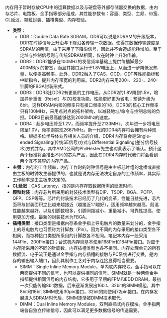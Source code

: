 内存用于暂时存放CPU中的运算数据以及与硬盘等外部存储器交换的数据，由内存芯片、电路板、金手指等部分组成，其性能参数有：容量、类型、主频、带宽、CL延迟、颗粒封装、插槽类型、内存校验。
- **类型**：
  - DDR：Double Data Rate SDRAM，DDR可以说是SDRAM的升级版本，DDR在时钟信号上升沿与下降沿各传输一次数据，使得其数据传输速度是SDRAM的两倍，由于采用了下降沿信号，因此并不会造成能耗增加。至于定址与控制信号则与传统SDRAM相同，仅在时钟上升沿传输。
  - DDR2：DDR2能够在100MHz的发信频率基础上提供每插脚最少400MB/s 的带宽，而且其接口运行于1.8V电压上，从而进一步降低发热量，以便提高频率。此外，DDR2融入了CAS、OCD、ODT等性能指标和中断指令，提升内存带宽的利用率。DDR2内存采用200-、220-、240-针脚的FBGA封装形式。
  - DDR3：DDR3比DDR2有更低的工作电压，从DDR2的1.8V降到1.5V，增加异步重置（Reset）与ZQ校准功能，性能更好更为省电；预读升级为8bit，这样DRAM内核的频率只有接口频率的1/8，DDR3的核心工作频率只有100MHz，采用点对点的拓朴架构，以减轻地址/命令与控制总线的负担。DDR3目前最高能够达到2000Mhz的速度。
  - DDR4：起步电压降至1.2V，而频率提升至2133MHz，次年进一步将电压降至1.0V，频率则实现2667MHz。新一代的DDR4内存将会拥有两种规格。根据多位半导体业界相关人员的介绍，DDR4内存将会是Single-ended Signaling(传统SE信号)方式与Differential Signaling(差分信号技术)方式并存。其中AMD公司的PhilHester先生也对此表示了确认。预计这两个标准将会推出不同的芯片产品，因此在DDR4内存时代我们将会看到两个互不兼容的内存产品。
- **主频**：内存的工作频率，内存工作时的时钟信号是由主板芯片组的北桥或直接由主板的时钟发生器提供的，也就是说内存无法决定自身的工作频率，其实际工作频率是由主板来决定的。
- **CL延迟**：CAS Latency，指的是内存存取数据所需的延迟时间。
- **颗粒封装**：内存芯片所采用的封装技术类型有DIP、TSOP、BGA、POFP、QFP、CSP等等。芯片的封装技术已经历了几代的变革，性能日益先进，芯片面积与封装面积之比越来越接近（越接近1:1越好），适用频率越来越高，耐温性能越来越好，以及引脚数增多，引脚间距减小，重量减小，可靠性提高，使用更加方便。最新的封装技术为FBGA。
- **插槽类型**：接口类型是根据内存条金手指上导电触片的数量来划分的，金手指上的导电触片也习惯称为针脚数（Pin）。因为不同的内存采用的接口类型各不相同，而每种接口类型所采用的针脚数各不相同。笔记本内存一般采用144Pin、200Pin接口；台式机内存则基本使用168Pin和184Pin接口。对应于内存所采用的不同的针脚数，内存插槽类型也各不相同。内存处理单元的所有数据流、电子流正是通过金手指与内存插槽的接触与PC系统进行交换，是内存的输出输入端口，因此其制作工艺对于内存连接显得相当重要。
  - SIMM：Single Inline Memory Module，单内联内存模块。金手指可以在两面提供不同的信号，也可以提供相同的信号。SIMM就是一种两侧金手指都提供相同信号的内存结构，它多用于早期的FPM和EDD DRAM，最初一次只能传输8bit数据，后来逐渐发展出16bit、32bit的SIMM模组，其中8bit和16bit SIMM使用30pin接口，32bit的则使用72pin接口。在内存发展进入SDRAM时代后，SIMM逐渐被DIMM技术取代。
  - DIMM：Dual Inline Memory Modules，双列直插式内存模块。金手指两端各自独立传输信号，因此可以满足更多数据信号的传送需要。
